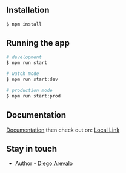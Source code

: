 ## Installation

```bash
$ npm install
```

## Running the app

```bash
# development
$ npm run start

# watch mode
$ npm run start:dev

# production mode
$ npm run start:prod
```
## Documentation
[Documentation](http://localhost:3000/api)
then check out on: [Local Link](http://localhost:3000/mail-parsing/?filePath=your_file_path)

## Stay in touch

- Author - [Diego Arevalo](https://www.linkedin.com/in/diego2000avelar/)